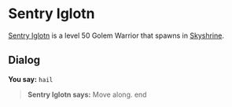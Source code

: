 # Sentry Iglotn



[Sentry Iglotn](/npc/114515) is a level 50 Golem Warrior that spawns in [Skyshrine](/zone/114).



## Dialog

**You say:** `hail`



>**Sentry Iglotn says:** Move along.
end

